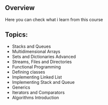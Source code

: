 ## Overview
Here you can check what i learn from this course

## Topics:

- Stacks and Queues
- Multidimensional Arrays
- Sets and Dictionaries Advanced
- Streams, Files and Directories
- Functional Programming
- Defining classes
- Implementing Linked List
- Implementing Stack and Queue
- Generics
- Iterators and Comparators
- Algorithms Introduction
